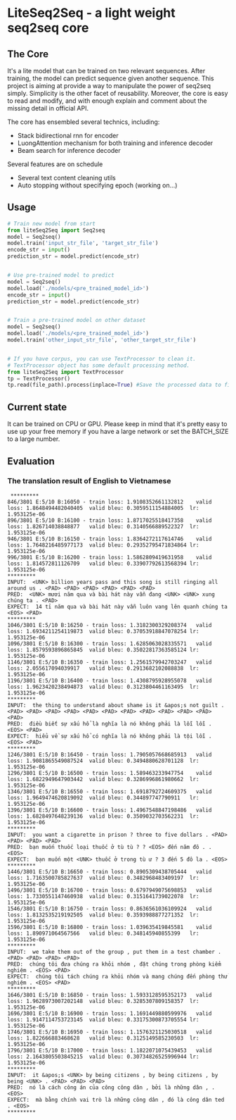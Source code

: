 # LiteSeq2Seq - a light weight seq2seq core

## The Core
It's a lite model that can be trained on two relevant sequences. After training, the model can predict sequence given another sequence.
This project is aiming at provide a way to manipulate the power of seq2seq simply. Simplicity is the other facet of reusability. 
Moreover, the core is easy to read and modify, and with enough explain and comment about the missing detail in official API.

The core has ensembled several technics, including:
- Stack bidirectional rnn for encoder
- LuongAttention mechanism for both training and inference decoder
- Beam search for inference decoder

Several features are on schedule
- Several text content cleaning utils 
- Auto stopping without specifying epoch (working on...)

## Usage
```python
# Train new model from start
from liteSeq2Seq import Seq2seq
model = Seq2seq()
model.train('input_str_file', 'target_str_file')
encode_str = input()
prediction_str = model.predict(encode_str)


# Use pre-trained model to predict
model = Seq2seq()
model.load('./models/<pre_trained_model_id>')
encode_str = input()
prediction_str = model.predict(encode_str)


# Train a pre-trained model on other dataset
model = Seq2seq()
model.load('./models/<pre_trained_model_id>')
model.train('other_input_str_file', 'other_target_str_file')


# If you have corpus, you can use TextProcessor to clean it.
# TextProcessor object has some default processing method.
from liteSeq2Seq import TextProcessor
tp = TextProcessor()
tp.read(file_path).process(inplace=True) #Save the processed data to file named `file_path.proc`
```

## Current state
It can be trained on CPU or GPU. 
Please keep in mind that it's pretty easy to use up your free memory if you have a large network or set the BATCH\_SIZE to a large number.

## Evaluation
### The translation result of English to Vietnamese
```
 *********
846/3801 E:5/10 B:16050 - train loss: 1.9108352661132812	valid loss: 1.8648494482040405	valid bleu: 0.3059511154884005	lr: 1.953125e-06
896/3801 E:5/10 B:16100 - train loss: 1.8717025518417358	valid loss: 1.826714038848877	valid bleu: 0.3140566889522327	lr: 1.953125e-06
946/3801 E:5/10 B:16150 - train loss: 1.8364272117614746	valid loss: 1.7648216485977173	valid bleu: 0.29352795471834864	lr: 1.953125e-06
996/3801 E:5/10 B:16200 - train loss: 1.5862809419631958	valid loss: 1.814572811126709	valid bleu: 0.33907792613568394	lr: 1.953125e-06
*********
INPUT:  <UNK> billion years pass and this song is still ringing all around us . <PAD> <PAD> <PAD> <PAD> <PAD> <PAD>
PRED:  <UNK> mươi năm qua và bài hát này vẫn đang <UNK> <UNK> xung chúng ta . <PAD>
EXPECT:  14 tỉ năm qua và bài hát này vẫn luôn vang lên quanh chúng ta <EOS> <PAD>
*********
1046/3801 E:5/10 B:16250 - train loss: 1.3182300329208374	valid loss: 1.6934211254119873	valid bleu: 0.37053918847078254	lr: 1.953125e-06
1096/3801 E:5/10 B:16300 - train loss: 1.6285063028335571	valid loss: 1.8579593896865845	valid bleu: 0.35022817363585124	lr: 1.953125e-06
1146/3801 E:5/10 B:16350 - train loss: 1.2561579942703247	valid loss: 2.055617094039917	valid bleu: 0.2913682102088838	lr: 1.953125e-06
1196/3801 E:5/10 B:16400 - train loss: 1.4308795928955078	valid loss: 1.9623420238494873	valid bleu: 0.3123804461163495	lr: 1.953125e-06
*********
INPUT:  the thing to understand about shame is it &apos;s not guilt . <PAD> <PAD> <PAD> <PAD> <PAD> <PAD> <PAD> <PAD> <PAD> <PAD> <PAD> <PAD>
PRED:  điều biết sự xấu hổ là nghĩa là nó không phải là lỗi lỗi . <EOS> <PAD>
EXPECT:  hiểu về sự xấu hổ có nghĩa là nó không phải là tội lỗi . <EOS> <PAD>
*********
1246/3801 E:5/10 B:16450 - train loss: 1.7905057668685913	valid loss: 1.9081865549087524	valid bleu: 0.3494880628701128	lr: 1.953125e-06
1296/3801 E:5/10 B:16500 - train loss: 1.589463233947754	valid loss: 1.6822949647903442	valid bleu: 0.3286996861980662	lr: 1.953125e-06
1346/3801 E:5/10 B:16550 - train loss: 1.6918792724609375	valid loss: 1.9649474620819092	valid bleu: 0.344897747790911	lr: 1.953125e-06
1396/3801 E:5/10 B:16600 - train loss: 1.4967548847198486	valid loss: 1.6828497648239136	valid bleu: 0.3509032703562231	lr: 1.953125e-06
*********
INPUT:  you want a cigarette in prison ? three to five dollars . <PAD> <PAD> <PAD> <PAD>
PRED:  bạn muốn thuốc loại thuốc ở tù tù ? ? <EOS> đến năm đô . . <EOS>
EXPECT:  bạn muốn một <UNK> thuốc ở trong tù ư ? 3 đến 5 đô la . <EOS>
*********
1446/3801 E:5/10 B:16650 - train loss: 0.8905309438705444	valid loss: 1.7163500785827637	valid bleu: 0.3482968483409197	lr: 1.953125e-06
1496/3801 E:5/10 B:16700 - train loss: 0.6797949075698853	valid loss: 1.7330551147460938	valid bleu: 0.3151641739022078	lr: 1.953125e-06
1546/3801 E:5/10 B:16750 - train loss: 0.8636561036109924	valid loss: 1.8132535219192505	valid bleu: 0.3593988877271352	lr: 1.953125e-06
1596/3801 E:5/10 B:16800 - train loss: 1.039635419845581	valid loss: 1.890971064567566	valid bleu: 0.348145940855399	lr: 1.953125e-06
*********
INPUT:  we take them out of the group , put them in a test chamber . <PAD> <PAD> <PAD> <PAD>
PRED:  chúng tôi đưa chúng ra khỏi nhóm , đặt chúng trong phòng kiểm nghiệm . <EOS> <PAD>
EXPECT:  chúng tôi tách chúng ra khỏi nhóm và mang chúng đến phòng thử nghiệm . <EOS> <PAD>
*********
1646/3801 E:5/10 B:16850 - train loss: 1.5933128595352173	valid loss: 1.9628973007202148	valid bleu: 0.3285307809158357	lr: 1.953125e-06
1696/3801 E:5/10 B:16900 - train loss: 1.1691449880599976	valid loss: 1.9147114753723145	valid bleu: 0.33175300873705554	lr: 1.953125e-06
1746/3801 E:5/10 B:16950 - train loss: 1.1576321125030518	valid loss: 1.822666883468628	valid bleu: 0.3125149585230503	lr: 1.953125e-06
1796/3801 E:5/10 B:17000 - train loss: 1.1822071075439453	valid loss: 2.1643805503845215	valid bleu: 0.30734826525996944	lr: 1.953125e-06
*********
INPUT:  it &apos;s <UNK> by being citizens , by being citizens , by being <UNK> . <PAD> <PAD> <PAD>
PRED:  nó là cách công án của công công dân , bởi là những dân , . <EOS>
EXPECT:  mà bằng chính vai trò là những công dân , đó là công dân ted . <EOS>
*********
```
